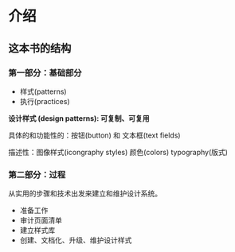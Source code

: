 # 介绍

## 这本书的结构

### 第一部分：基础部分

* 样式(patterns)
* 执行(practices)

__设计样式 (design patterns): 可复制、可复用__
	
具体的和功能性的：按钮(button) 和 文本框(text fields)

描述性：图像样式(icongraphy styles) 颜色(colors) typography(版式)



### 第二部分：过程

从实用的步骤和技术出发来建立和维护设计系统。

* 准备工作
* 审计页面清单
* 建立样式库
* 创建、文档化、升级、维护设计样式